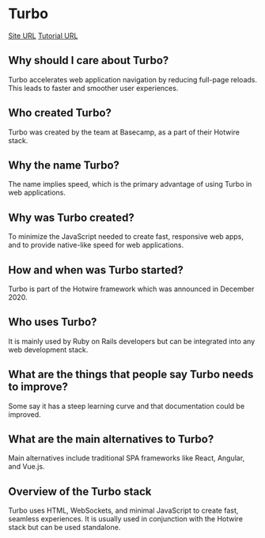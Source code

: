 # Turbo

[Site URL](https://turbo.hotwire.dev/)
[Tutorial URL](https://turbo.hotwire.dev/handbook)

## Why should I care about Turbo?

Turbo accelerates web application navigation by reducing full-page reloads. This leads to faster and smoother user experiences.

## Who created Turbo?

Turbo was created by the team at Basecamp, as a part of their Hotwire stack.

## Why the name Turbo?

The name implies speed, which is the primary advantage of using Turbo in web applications.

## Why was Turbo created?

To minimize the JavaScript needed to create fast, responsive web apps, and to provide native-like speed for web applications.

## How and when was Turbo started?

Turbo is part of the Hotwire framework which was announced in December 2020.

## Who uses Turbo?

It is mainly used by Ruby on Rails developers but can be integrated into any web development stack.

## What are the things that people say Turbo needs to improve?

Some say it has a steep learning curve and that documentation could be improved.

## What are the main alternatives to Turbo?

Main alternatives include traditional SPA frameworks like React, Angular, and Vue.js.

## Overview of the Turbo stack

Turbo uses HTML, WebSockets, and minimal JavaScript to create fast, seamless experiences. It is usually used in conjunction with the Hotwire stack but can be used standalone.
